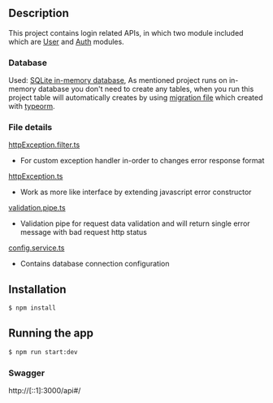 ## Description

This project contains login related APIs, in which two module included which are <a href="https://github.com/ks221197/Task/tree/071122-unitask/src/auth" target="_blank">User</a> and <a href="https://github.com/ks221197/Task/tree/071122-unitask/src/user" target="_blank">Auth</a> modules.

### Database
Used: <a href="https://www.sqlite.org/inmemorydb.html" target="_blank">SQLite in-memory database</a>, 
As mentioned project runs on in-memory database you don't need to create any tables, when you run this project table will automatically creates by using <a href="https://github.com/ks221197/Task/tree/071122-unitask/src/migrations" target="_blank">migration file</a> which created with  <a href="https://typeorm.io/" target="_blank">typeorm</a>.

### File details
<a href="https://github.com/ks221197/Task/blob/071122-unitask/src/filters/httpException.filter.ts" target="_blank">httpException.filter.ts</a>

- For custom exception handler in-order to changes error response format

<a href="https://github.com/ks221197/Task/blob/071122-unitask/src/exceptions/httpException.ts" target="_blank">httpException.ts</a>

- Work as more like interface by extending javascript error constructor

<a href="https://github.com/ks221197/Task/blob/071122-unitask/src/pipes/validation/validation.pipe.ts" target="_blank">validation.pipe.ts</a>

- Validation pipe for request data validation and will return single error message with bad request http status

<a href="https://github.com/ks221197/Task/blob/071122-unitask/src/config/config.service.ts" target="_blank">config.service.ts</a>

- Contains database connection configuration

## Installation

```bash
$ npm install
```

## Running the app

```bash
$ npm run start:dev
```

### Swagger 
http://[::1]:3000/api#/
